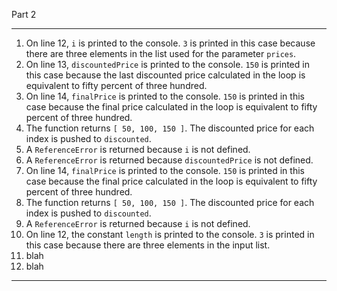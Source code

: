 Part 2

---
1. On line 12, `i` is printed to the console. `3` is printed in this case because there are three elements in the list used for the parameter `prices`.
2. On line 13, `discountedPrice` is printed to the console. `150` is printed in this case because the last discounted price calculated in the loop is equivalent to fifty percent of three hundred.
3. On line 14, `finalPrice` is printed to the console. `150` is printed in this case because the final price calculated in the loop is equivalent to fifty percent of three hundred.
4. The function returns `[ 50, 100, 150 ]`. The discounted price for each index is pushed to `discounted`.
5. A `ReferenceError` is returned because `i` is not defined.
6. A `ReferenceError` is returned because `discountedPrice` is not defined.
7. On line 14, `finalPrice` is printed to the console. `150` is printed in this case because the final price calculated in the loop is equivalent to fifty percent of three hundred.
8. The function returns `[ 50, 100, 150 ]`. The discounted price for each index is pushed to `discounted`.
9. A `ReferenceError` is returned because `i` is not defined.
10. On line 12, the constant `length` is printed to the console. `3` is printed in this case because there are three elements in the input list.
11. blah
12. blah
---